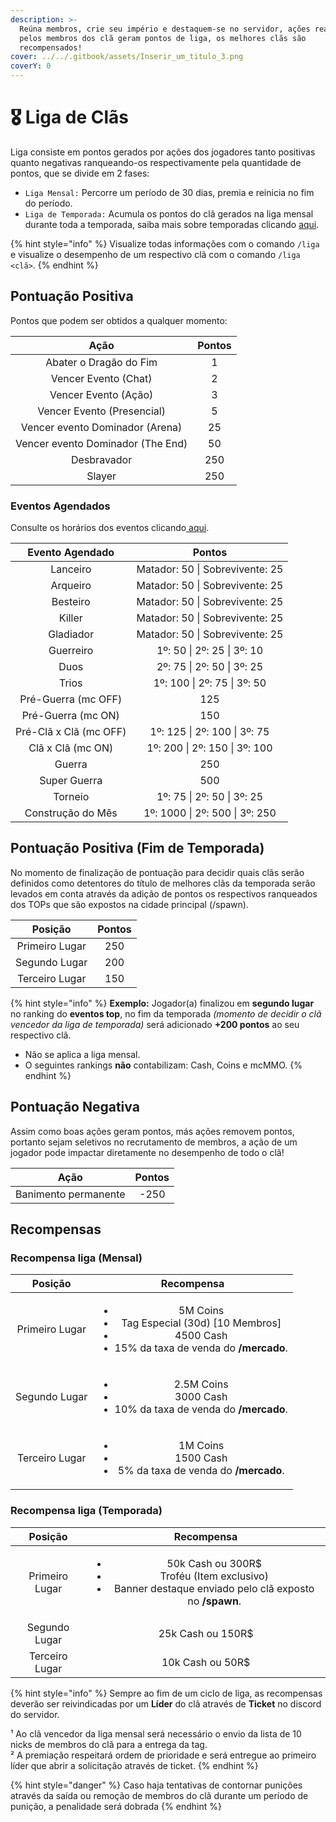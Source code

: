 ```yaml
---
description: >-
  Reúna membros, crie seu império e destaquem-se no servidor, ações realizadas
  pelos membros dos clã geram pontos de liga, os melhores clãs são
  recompensados!
cover: ../../.gitbook/assets/Inserir_um_titulo_3.png
coverY: 0
---
```


# 🎖️ Liga de Clãs

Liga consiste em pontos gerados por ações dos jogadores tanto positivas quanto negativas ranqueando-os respectivamente pela quantidade de pontos, que se divide em 2 fases:

* `Liga Mensal:` Percorre um período de 30 dias, premia e reinicia no fim do período.
* `Liga de Temporada:` Acumula os pontos do clã gerados na liga mensal durante toda a temporada, saiba mais sobre temporadas clicando [aqui](https://wiki.rederevo.com/sistemas/sistema-de-temporadas).

{% hint style="info" %}
Visualize todas informações com o comando `/liga` e visualize o desempenho de um respectivo clã com o comando `/liga <clã>`.
{% endhint %}

## Pontuação Positiva

Pontos que podem ser obtidos a qualquer momento:

|                Ação               | Pontos |
| :-------------------------------: | :----: |
|       Abater o Dragão do Fim      |    1   |
|        Vencer Evento (Chat)       |    2   |
|        Vencer Evento (Ação)       |    3   |
|     Vencer Evento (Presencial)    |    5   |
|  Vencer evento Dominador (Arena)  |   25   |
| Vencer evento Dominador (The End) |   50   |
|            Desbravador            |   250  |
|               Slayer              |   250  |

### Eventos Agendados

Consulte os horários dos eventos clicando[ aqui](https://wiki.rederevo.com/eventos/agenda-de-eventos).

|     Evento Agendado    |              Pontos             |
| :--------------------: | :-----------------------------: |
|        Lanceiro        | Matador: 50 \| Sobrevivente: 25 |
|        Arqueiro        | Matador: 50 \| Sobrevivente: 25 |
|        Besteiro        | Matador: 50 \| Sobrevivente: 25 |
|         Killer         | Matador: 50 \| Sobrevivente: 25 |
|        Gladiador       | Matador: 50 \| Sobrevivente: 25 |
|        Guerreiro       |   1º: 50 \| 2º: 25  \| 3º: 10   |
|          Duos          |    2º: 75 \| 2º: 50 \| 3º: 25   |
|          Trios         |   1º:  100 \| 2º: 75 \| 3º: 50  |
|   Pré-Guerra (mc OFF)  |               125               |
|   Pré-Guerra (mc ON)   |               150               |
| Pré-Clã x Clã (mc OFF) |  1º: 125 \| 2º:  100 \| 3º: 75  |
|    Clã x Clã (mc ON)   |  1º: 200 \| 2º: 150 \| 3º: 100  |
|         Guerra         |               250               |
|      Super Guerra      |               500               |
|         Torneio        |    1º: 75 \| 2º: 50 \| 3º: 25   |
|    Construção do Mês   | 1º: 1000 \| 2º: 500 \| 3º: 250  |



## Pontuação Positiva (Fim de Temporada)

No momento de finalização de pontuação para decidir quais clãs serão definidos como detentores do título de melhores clãs da temporada serão levados em conta através da adição de pontos os respectivos ranqueados dos TOPs que são expostos na cidade principal (/spawn).

|     Posição    | Pontos |
| :------------: | :----: |
| Primeiro Lugar |   250  |
|  Segundo Lugar |   200  |
| Terceiro Lugar |   150  |

{% hint style="info" %}
**Exemplo:** Jogador(a) finalizou em **segundo lugar** no ranking do **eventos top**, no fim da temporada _(momento de decidir o clã vencedor da liga de temporada)_ será adicionado **+200 pontos** ao seu respectivo clã.

* Não se aplica a liga mensal.
* O seguintes rankings **não** contabilizam: Cash, Coins e mcMMO.
{% endhint %}

## Pontuação Negativa

Assim como boas ações geram pontos, más ações removem pontos, portanto sejam seletivos no recrutamento de membros, a ação de um jogador pode impactar diretamente no desempenho de todo o clã!

|         Ação         | Pontos |
| :------------------: | :----: |
| Banimento permanente |  -250  |

## Recompensas

### Recompensa liga (Mensal)

|     Posição    |                                                                     Recompensa                                                                     |
| :------------: | :------------------------------------------------------------------------------------------------------------------------------------------------: |
| Primeiro Lugar | <ul><li>5M Coins </li><li>Tag Especial (30d) [10 Membros] </li><li>4500 Cash </li><li>15% da taxa de venda do <strong>/mercado</strong>.</li></ul> |
|  Segundo Lugar |                      <ul><li>2.5M Coins</li><li>3000 Cash</li><li>10% da taxa de venda do <strong>/mercado</strong>.</li></ul>                     |
| Terceiro Lugar |                      <ul><li>1M Coins </li><li>1500 Cash </li><li>5% da taxa de venda do <strong>/mercado</strong>.</li></ul>                      |

### Recompensa liga (Temporada)

|     Posição    |                                                                    Recompensa                                                                    |
| :------------: | :----------------------------------------------------------------------------------------------------------------------------------------------: |
| Primeiro Lugar | <ul><li>50k Cash ou 300R$</li><li>Troféu (Item exclusivo)</li><li>Banner destaque enviado pelo clã exposto no <strong>/spawn</strong>.</li></ul> |
|  Segundo Lugar |                                                                 25k Cash ou 150R$                                                                |
| Terceiro Lugar |                                                                 10k Cash ou 50R$                                                                 |

{% hint style="info" %}
Sempre ao fim de um ciclo de liga, as recompensas deverão ser reivindicadas por um **Líder** do clã através de **Ticket** no discord do servidor.&#x20;

¹ Ao clã vencedor da liga mensal será necessário o envio da lista de 10 nicks de membros do clã para a entrega da tag.\
² A premiação respeitará ordem de prioridade e será entregue ao primeiro líder que abrir a solicitação através de ticket.
{% endhint %}

{% hint style="danger" %}
Caso haja tentativas de contornar punições através da saída ou remoção de membros do clã durante um período de punição, a penalidade será dobrada
{% endhint %}
